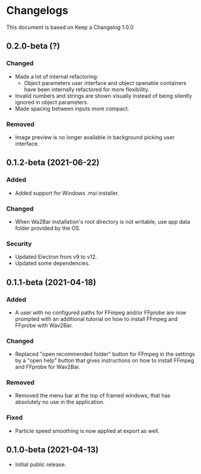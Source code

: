 # Changelogs
This document is based on Keep a Changelog 1.0.0

## 0.2.0-beta (?)

### Changed
- Made a lot of internal refactoring:
    - Object parameters user interface and object openable containers have been internally refactored for more flexibility.
- Invalid numbers and strings are shown visually instead of being silently ignored in object parameters.
- Made spacing between inputs more compact.

### Removed
- Image preview is no longer available in background picking user interface.

## 0.1.2-beta (2021-06-22)

### Added
- Added support for Windows .msi installer.

### Changed
- When Wa2Bar installation's root directory is not writable, use app data folder provided by the OS.

### Security
- Updated Electron from v9 to v12.
- Updated some dependencies.

## 0.1.1-beta (2021-04-18)

### Added
- A user with no configured paths for FFmpeg and/or FFprobe are now prompted with an additional tutorial
on how to install FFmpeg and FFprobe with Wav2Bar.

### Changed
- Replaced "open recommended folder" button for FFmpeg in the settings by a "open help" button
that gives instructions on how to install FFmpeg and FFprobe for Wav2Bar.

### Removed
- Removed the menu bar at the top of framed windows, that has absolutely no use in the application.

### Fixed
- Particle speed smoothing is now applied at export as well.

## 0.1.0-beta (2021-04-13)
- Initial public release.
